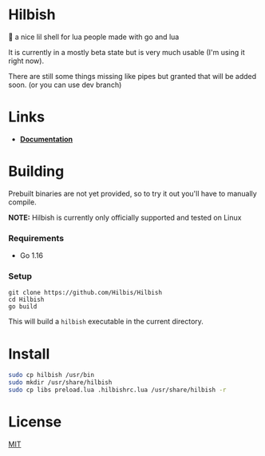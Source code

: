 # Hilbish
🎀 a nice lil shell for lua people made with go and lua

It is currently in a mostly beta state but is very much usable
(I'm using it right now).

There are still some things missing like pipes but granted that will be
added soon. (or you can use dev branch)

# Links
- **[Documentation](https://github.com/Hilbis/Hilbish/wiki)**

# Building
Prebuilt binaries are not yet provided, so to try it out you'll have to manually compile.  

**NOTE:** Hilbish is currently only officially supported and tested on Linux

### Requirements
- Go 1.16

### Setup
```
git clone https://github.com/Hilbis/Hilbish
cd Hilbish
go build
```

This will build a `hilbish` executable in the current directory. 

# Install
```sh
sudo cp hilbish /usr/bin
sudo mkdir /usr/share/hilbish
sudo cp libs preload.lua .hilbishrc.lua /usr/share/hilbish -r
```

# License
[MIT](LICENSE)

